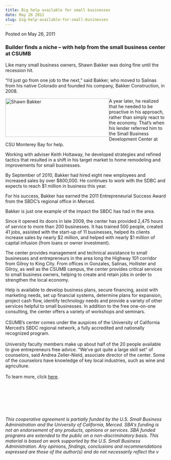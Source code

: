 ```yaml
---
title: Big help available for small businesses
date: May 26 2011
slug: big-help-available-for-small-businesses
---
```


 



<span class="date">Posted on May 26, 2011    </span>
<h3>Builder finds a niche &#x2013; with help from the small business
center at CSUMB</h3>
<p>Like many small business owners, Shawn Bakker was doing fine
until the recession hit.</p>
<p>&#x201C;I&#x2019;d just go from one job to the next,&#x201D; said Bakker, who moved
to Salinas from his native Colorado and founded his company, Bakker
Construction, in 2008.</p>
<p><img alt="Shawn Bakker" src="https://news.csumb.edu/sites/default/files/65/attachments/news/images/shawn_bakker_sm.jpg" style="float:left; width:325px; height:121px">A year later, he
realized that he needed to be proactive in his approach, rather
than simply react to the economy. That&#x2019;s when his lender referred
him to the Small Business Development Center at CSU Monterey Bay
for help.</img></p>
<p>Working with adviser Keith Holtaway, he developed strategies and
refined tactics that resulted in a shift in his target market to
home remodeling and improvements for small businesses.</p>
<p>By September of 2010, Bakker had hired eight new employees and
increased sales by over $800,000. He continues to work with the
SDBC and expects to reach $1 million in business this year.</p>
<p>For his success, Bakker has earned the 2011 Entrepreneurial
Success Award from the SBDC&#x2019;s regional office in Merced.</p>
<p>Bakker is just one example of the impact the SBDC has had in the
area.</p>
<p>Since it opened its doors in late 2009, the center has provided
2,475 hours of service to more than 200 businesses. It has trained
500 people, created 41 jobs, assisted with the start-up of 11
businesses, helped its clients increase sales by nearly $2 million,
and helped with nearly $1 million of capital infusion (from loans
or owner investment).</p>
<p>The center provides management and technical assistance to small
businesses and entrepreneurs in the area long the Highway 101
corridor from Gilroy to King City. From offices in Gonzales,
Salinas, Hollister and Gilroy, as well as the CSUMB campus, the
center provides critical services to small business owners, helping
to create and retain jobs in order to strengthen the local
economy.&#xA0;</p>
<p>Help is available to develop business plans, secure financing,
assist with marketing needs, set up financial systems, determine
plans for expansion, project cash flow, identify technology needs
and provide a variety of other services helpful to small
businesses. In addition to the free one-on-one consulting, the
center offers a variety of workshops and seminars.<br>
<br>
CSUMB&#x2019;s center comes under the auspices of the University of
California Merced&#x2019;s SBDC regional network, a fully accredited and
nationally recognized program.<br>
<br>
University faculty members make up about half of the 20 people
available to give entrepreneurs free advice. &#x201C;We&#x2019;ve got quite a
large skill set&#x201D; of counselors, said Andrea Zeller-Nield, associate
director of the center. Some of the counselors have knowledge of
key local industries, such as wine and agriculture.<br>
<br>
To learn more, click <a href="https://csumb.edu/sbdc" rel="nofollow">here</a>.&#xA0;</br></br></br></br></br></br></p>
<p class="fineprint"><br>
<em>This cooperative agreement is partially funded by the U.S.
Small Business Administration and the University of California,
Merced. SBA&apos;s funding is not an endorsement of any products,
opinions or services. SBA funded programs are extended to the
public on a non-discriminatory basis. This material is based on
work supported by the U.S. Small Business Administration. Any
opinions, findings, conclusions and recommendations expressed are
those of the author(s) and do not necessarily reflect the v</em></br></p>
 
